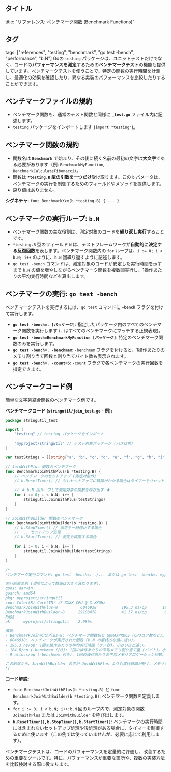 ## タイトル
title: "リファレンス: ベンチマーク関数 (Benchmark Functions)"
## タグ
tags: ["references", "testing", "benchmark", "go test -bench", "performance", "b.N"]
Goの `testing` パッケージは、ユニットテストだけでなく、コードの**パフォーマンスを測定**するための**ベンチマークテスト**の機能も提供しています。ベンチマークテストを使うことで、特定の関数の実行時間を計測し、最適化の効果を確認したり、異なる実装のパフォーマンスを比較したりすることができます。

## ベンチマークファイルの規約

*   ベンチマーク関数も、通常のテスト関数と同様に **`_test.go`** ファイル内に記述します。
*   `testing` パッケージをインポートします (`import "testing"`)。

## ベンチマーク関数の規約

*   関数名は **`Benchmark`** で始まり、その後に続く名前の最初の文字は**大文字**である必要があります（例: `BenchmarkMyFunction`, `BenchmarkCalculateFibonacci`）。
*   関数は **`*testing.B` 型の引数を一つだけ**受け取ります。この `b` パメータは、ベンチマークの実行を制御するためのフィールドやメソッドを提供します。
*   戻り値はありません。

**シグネチャ:** `func BenchmarkXxx(b *testing.B) { ... }`

## ベンチマークの実行ループ: `b.N`

*   ベンチマーク関数の主な役割は、測定対象のコードを**繰り返し実行**することです。
*   `*testing.B` 型のフィールド **`N`** は、テストフレームワークが**自動的に決定する反復回数**を表します。ベンチマーク関数内の `for` ループは、`i := 0; i < b.N; i++` のように、`b.N` 回繰り返すように記述します。
*   `go test -bench` コマンドは、測定対象のコードが安定した実行時間を示すまで `b.N` の値を増やしながらベンチマーク関数を複数回実行し、1操作あたりの平均実行時間などを算出します。

## ベンチマークの実行: `go test -bench`

ベンチマークテストを実行するには、`go test` コマンドに **`-bench`** フラグを付けて実行します。

*   **`go test -bench=. [パッケージ]`**: 指定したパッケージ内のすべてのベンチマーク関数を実行します (`.` はすべてのベンチマークにマッチする正規表現)。
*   **`go test -bench=BenchmarkMyFunction [パッケージ]`**: 特定のベンチマーク関数のみを実行します。
*   **`go test -bench=. -benchmem`**: `-benchmem` フラグを付けると、1操作あたりのメモリ割り当て回数と割り当てバイト数も表示されます。
*   **`go test -bench=. -count=5`**: `-count` フラグで各ベンチマークの実行回数を指定できます。

## ベンチマークコード例

簡単な文字列結合関数のベンチマーク例です。

**ベンチマークコード (`stringutil/join_test.go` - 例):**
```go
package stringutil_test

import (
	"testing" // testing パッケージをインポート

	"myproject/stringutil" // テスト対象パッケージ (パスは例)
)

var testStrings = []string{"a", "b", "c", "d", "e", "f", "g", "h", "i", "j"}

// JoinWithPlus 関数のベンチマーク
func BenchmarkJoinWithPlus(b *testing.B) {
	// ベンチマークのセットアップ (測定対象外)
	// b.ResetTimer() // もしセットアップに時間がかかる場合はタイマーをリセット

	// ★ b.N 回ループして測定対象の関数を呼び出す ★
	for i := 0; i < b.N; i++ {
		stringutil.JoinWithPlus(testStrings)
	}
}

// JoinWithBuilder 関数のベンチマーク
func BenchmarkJoinWithBuilder(b *testing.B) {
	// b.StopTimer() // 測定を一時停止する場合
	// ... セットアップ処理 ...
	// b.StartTimer() // 測定を再開する場合

	for i := 0; i < b.N; i++ {
		stringutil.JoinWithBuilder(testStrings)
	}
}

/*
ベンチマーク実行コマンド: go test -bench=. ./... または go test -bench=. myproject/stringutil

実行結果の例 (環境によって数値は大きく異なります):
goos: darwin
goarch: amd64
pkg: myproject/stringutil
cpu: Intel(R) Core(TM) i7-XXXX CPU @ X.XXGHz
BenchmarkJoinWithPlus-8        	 6046938	       195.3 ns/op	     184 B/op	       9 allocs/op
BenchmarkJoinWithBuilder-8     	29108478	       41.37 ns/op	      80 B/op	       2 allocs/op
PASS
ok  	myproject/stringutil	2.986s

解説:
- BenchmarkJoinWithPlus-8: ベンチマーク関数名と GOMAXPROCS (CPUコア数など)。
- 6046938: ベンチマークが実行された回数 (b.N の最終的な値に近い)。
- 195.3 ns/op: 1回の操作あたりの平均実行時間 (ナノ秒)。小さいほど速い。
- 184 B/op (-benchmem 付き): 1回の操作あたりの平均メモリ割り当て量 (バイト)。小さいほど効率が良い。
- 9 allocs/op (-benchmem 付き): 1回の操作あたりの平均メモリアロケーション回数。小さいほど効率が良い。

この結果から、JoinWithBuilder の方が JoinWithPlus よりも実行時間が短く、メモリ効率も良いことがわかります。
*/
```

**コード解説:**

*   `func BenchmarkJoinWithPlus(b *testing.B)` と `func BenchmarkJoinWithBuilder(b *testing.B)`: ベンチマーク関数を定義します。
*   `for i := 0; i < b.N; i++`: `b.N` 回のループ内で、測定対象の関数 `JoinWithPlus` または `JoinWithBuilder` を呼び出します。
*   **`b.ResetTimer()`, `b.StopTimer()`, `b.StartTimer()`**: ベンチマークの実行時間には含まれないセットアップ処理や後処理がある場合に、タイマーを制御するために使います（この例では使っていませんが、必要に応じて利用します）。

ベンチマークテストは、コードのパフォーマンスを定量的に評価し、改善するための重要なツールです。特に、パフォーマンスが重要な箇所や、複数の実装方法を比較検討する際に役立ちます。